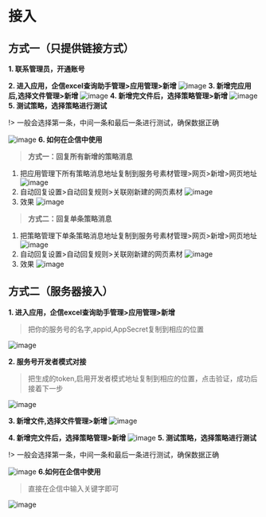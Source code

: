 # 接入

## 方式一（只提供链接方式）

**1. 联系管理员，开通账号**

**2. 进入应用，企信excel查询助手管理>应用管理>新增**
![image](_images/access/1.png)
**3. 新增完应用后,选择文件管理>新增**
![image](_images/access/2.png)
**4. 新增完文件后，选择策略管理>新增**
![image](_images/access/3.png)
**5. 测试策略，选择策略进行测试**

!> 一般会选择第一条，中间一条和最后一条进行测试，确保数据正确 

![image](_images/access/4.png)
**6. 如何在企信中使用**

>**方式一：回复所有新增的策略消息**

1.  把应用管理下所有策略消息地址复制到服务号素材管理>网页>新增>网页地址
![image](_images/access/5.png)
2.  自动回复设置>自动回复规则>关联刚新建的网页素材
![image](_images/access/6.png)
3.  效果
![image](_images/access/7.png)

>**方式二：回复单条策略消息**

1.  把策略管理下单条策略消息地址复制到服务号素材管理>网页>新增>网页地址
![image](_images/access/8.png)
2.  自动回复设置>自动回复规则>关联刚新建的网页素材
![image](_images/access/9.png)
3.  效果
![image](_images/access/10.png)

## 方式二（服务器接入）

**1. 进入应用，企信excel查询助手管理>应用管理>新增**

> 把你的服务号的名字,appid,AppSecret复制到相应的位置

![image](_images/access/11.png)

**2. 服务号开发者模式对接**

> 把生成的token,启用开发者模式地址复制到相应的位置，点击验证，成功后接着下一步

![image](_images/access/12.png)

**3. 新增文件,选择文件管理>新增**
![image](_images/access/13.png)

**4. 新增完文件后，选择策略管理>新增**
![image](_images/access/14.png)
**5. 测试策略，选择策略进行测试**

!> 一般会选择第一条，中间一条和最后一条进行测试，确保数据正确 

![image](_images/access/15.png)
**6.如何在企信中使用**

> 直接在企信中输入关键字即可

![image](_images/access/16.png)


